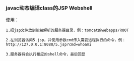 ### javac动态编译class的JSP Webshell

使用：
```
1.把jsp文件放到能被解析的服务器目录，例：tomcat的webapps/ROOT

2.在浏览器访问5.jsp，并使用参数cmd传入需要远程执行的命令，例：http://127.0.0.1:8080/5.jsp?cmd=whoami

3.服务器将会执行相应的shell命令，最后回显
```